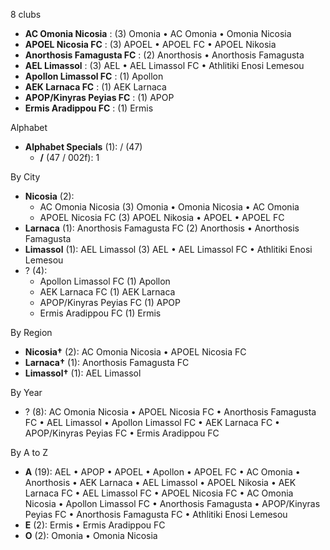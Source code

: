 8 clubs

- **AC Omonia Nicosia** : (3) Omonia • AC Omonia • Omonia Nicosia
- **APOEL Nicosia FC** : (3) APOEL • APOEL FC • APOEL Nikosia
- **Anorthosis Famagusta FC** : (2) Anorthosis • Anorthosis Famagusta
- **AEL Limassol** : (3) AEL • AEL Limassol FC • Athlitiki Enosi Lemesou
- **Apollon Limassol FC** : (1) Apollon
- **AEK Larnaca FC** : (1) AEK Larnaca
- **APOP/Kinyras Peyias FC** : (1) APOP
- **Ermis Aradippou FC** : (1) Ermis




Alphabet

- **Alphabet Specials** (1):  / (47)
  - **/** (47 / 002f): 1




By City

- **Nicosia** (2): 
  - AC Omonia Nicosia  (3) Omonia • Omonia Nicosia • AC Omonia
  - APOEL Nicosia FC  (3) APOEL Nikosia • APOEL • APOEL FC
- **Larnaca** (1): Anorthosis Famagusta FC  (2) Anorthosis • Anorthosis Famagusta
- **Limassol** (1): AEL Limassol  (3) AEL • AEL Limassol FC • Athlitiki Enosi Lemesou
- ? (4): 
  - Apollon Limassol FC  (1) Apollon
  - AEK Larnaca FC  (1) AEK Larnaca
  - APOP/Kinyras Peyias FC  (1) APOP
  - Ermis Aradippou FC  (1) Ermis




By Region

- **Nicosia†** (2):   AC Omonia Nicosia • APOEL Nicosia FC
- **Larnaca†** (1):   Anorthosis Famagusta FC
- **Limassol†** (1):   AEL Limassol




By Year

- ? (8):   AC Omonia Nicosia • APOEL Nicosia FC • Anorthosis Famagusta FC • AEL Limassol • Apollon Limassol FC • AEK Larnaca FC • APOP/Kinyras Peyias FC • Ermis Aradippou FC






By A to Z

- **A** (19): AEL • APOP • APOEL • Apollon • APOEL FC • AC Omonia • Anorthosis • AEK Larnaca • AEL Limassol • APOEL Nikosia • AEK Larnaca FC • AEL Limassol FC • APOEL Nicosia FC • AC Omonia Nicosia • Apollon Limassol FC • Anorthosis Famagusta • APOP/Kinyras Peyias FC • Anorthosis Famagusta FC • Athlitiki Enosi Lemesou
- **E** (2): Ermis • Ermis Aradippou FC
- **O** (2): Omonia • Omonia Nicosia




